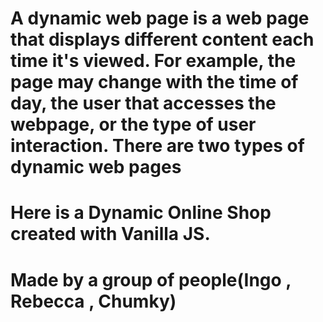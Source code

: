 # A dynamic web page is a web page that displays different content each time it's viewed. For example, the page may change with the time of day, the user that accesses the webpage, or the type of user interaction. There are two types of dynamic web pages

# Here is a Dynamic Online Shop created with Vanilla JS.
# Made by a group of people(Ingo , Rebecca , Chumky)
